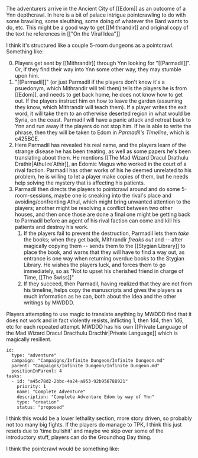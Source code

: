 The adventurers arrive in the Ancient City of [[Edom]] as an outcome of a Ynn depthcrawl. In here is a bit of palace intrigue pointcrawling to do with some brawling, some sleuthing, some doing of whatever the Bard wants to do, etc. This might be a good way to get [[Mithrandir]] and original copy of the text he references in [["On the Viral Idea"]] 


I think it's structured like a couple 5-room dungeons as a pointcrawl. Something like:

0. Players get sent by [[Mithrandir]] through Ynn looking for "[[Parmadil]]". Or, if they find their way into Ynn some other way, they may stumble upon him.
1.  "[[Parmadil]]" (or just Parmadil if the players don't know it's a psuedonym, which Mithrandir will tell them) tells the players he is from [[Edom]], and needs to get back home, he does not know how to get out. If the players instruct him on how to leave the garden (assuming they know, which Mithrandir will teach them). If a player writes the exit word, it will take them to an otherwise deserted region in what would be Syria, on the coast. Parmadil will have a panic attack and retreat back to Ynn and run away if the players do not stop him. If he is able to write the phrase, then they will be taken to Edom in _Parmadil's Timeline_, which is c425BCE.
2. Here Parmadil has revealed his real name, and the players learn of the strange disease he has been treating, as well as some papers he's been translating about them. He mentions [[The Mad Wizard Dracul Drathulu Drathir|Athul re'Athir]], an Edomic Magus who worked in the court of a rival faction. Parmadil has other works of his he deemed unrelated to his problem, he is willing to let a player make copies of them, but he needs help solving the mystery that is affecting his patients.
3. Parmadil then directs the players to pointcrawl around and do some 5-room-sessions, maybe one is sneaking into the rival's place and avoiding/confronting Athul, which might bring unwanted attention to the players; another might be resolving a conflict between two other houses, and then once those are done a final one might be getting back to Parmadil before an agent of his rival faction can come and kill his patients and destroy his work.
	1. If the players fail to prevent the destruction, Parmadil lets them _take_ the books; when they get back, Mithrandir _freaks out_ and -- after magically copying them -- sends them to the [[Stygian Library]] to place the book, and warns that they will have to find a way out, as entrance is one way when returning overdue books to the Stygian Library. He wishes the players luck, and forces them to go immediately, so as "Not to upset his cherished friend in charge of Time, [[The Swiss]]"
	2. If they succeed, then Parmadil, having realized that they are not from his timeline, helps copy the manuscripts and gives the players as much information as he can, both about the Idea and the other writings by MWDDD.

Players attempting to use magic to translate anything by MWDDD find that it does not work and in fact violently resists, inflicting 1, then 1d4, then 1d6, etc for each repeated attempt. MWDDD has his own [[Private Language of the Mad Wizard Dracul Dracthulu Dracthir|Private Language]] which is magically resilient.

```RpgManager4
id: 
  type: "adventure"
  campaign: "Campaigns/Infinite Dungeon/Infinite Dungeon.md"
  parent: "Campaigns/Infinite Dungeon/Infinite Dungeon.md"
  positionInParent: 4
tasks: 
  - id: "a45c78d2-2bbc-4a24-a953-92b956788921"
    priority: 1
    name: "Complete Adventure"
    description: "Complete Adventure Edom by way of Ynn"
    type: "creation"
    status: "proposed"
```
I think this would be a lower lethality section, more story driven, so probably not too many big fights. If the players do manage to TPK, I think this just resets due to 'time bullshit' and maybe we skip over some of the introductory stuff, players can do the Groundhog Day thing.


I think the pointcrawl would be something like: